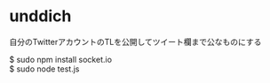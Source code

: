 unddich
=======
自分のTwitterアカウントのTLを公開してツイート欄まで公なものにする

$ sudo npm install socket.io  
$ sudo node test.js
